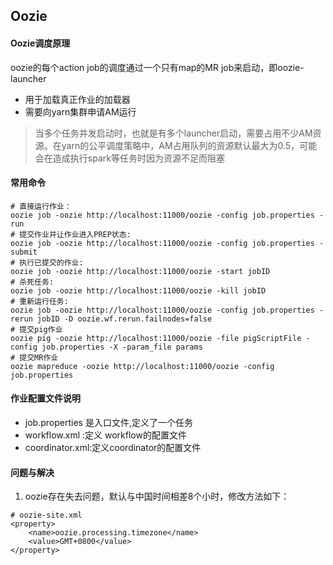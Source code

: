 ## Oozie


#### Oozie调度原理
oozie的每个action job的调度通过一个只有map的MR job来启动，即oozie-launcher
- 用于加载真正作业的加载器
- 需要向yarn集群申请AM运行

> 当多个任务并发启动时，也就是有多个launcher启动，需要占用不少AM资源。在yarn的公平调度策略中，AM占用队列的资源默认最大为0.5，可能会在造成执行spark等任务时因为资源不足而阻塞

#### 常用命令
```
# 直接运行作业：
oozie job -oozie http://localhost:11000/oozie -config job.properties -run 
# 提交作业并让作业进入PREP状态:
oozie job -oozie http://localhost:11000/oozie -config job.properties -submit
# 执行已提交的作业:
oozie job -oozie http://localhost:11000/oozie -start jobID
# 杀死任务:
oozie job -oozie http://localhost:11000/oozie -kill jobID
# 重新运行任务:
oozie job -oozie http://localhost:11000/oozie -config job.properties -rerun jobID -D oozie.wf.rerun.failnodes=false
# 提交pig作业 
oozie pig -oozie http://localhost:11000/oozie -file pigScriptFile -config job.properties -X -param_file params
# 提交MR作业 
oozie mapreduce -oozie http://localhost:11000/oozie -config job.properties
```

#### 作业配置文件说明
- job.properties 是入口文件,定义了一个任务
- workflow.xml :定义 workflow的配置文件
- coordinator.xml:定义coordinator的配置文件


#### 问题与解决
1. oozie存在失去问题，默认与中国时间相差8个小时，修改方法如下：
```
# oozie-site.xml
<property>
    <name>oozie.processing.timezone</name>
    <value>GMT+0800</value>
</property>
```
